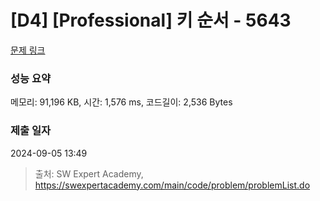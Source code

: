 # [D4] [Professional] 키 순서 - 5643 

[문제 링크](https://swexpertacademy.com/main/code/problem/problemDetail.do?contestProbId=AWXQsLWKd5cDFAUo) 

### 성능 요약

메모리: 91,196 KB, 시간: 1,576 ms, 코드길이: 2,536 Bytes

### 제출 일자

2024-09-05 13:49



> 출처: SW Expert Academy, https://swexpertacademy.com/main/code/problem/problemList.do